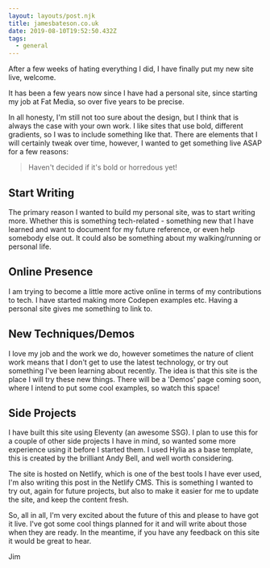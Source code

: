 ```yaml
---
layout: layouts/post.njk
title: jamesbateson.co.uk
date: 2019-08-10T19:52:50.432Z
tags:
  - general
---
```

After a few weeks of hating everything I did, I have finally put my new site live, welcome.

It has been a few years now since I have had a personal site, since starting my job at Fat Media, so over five years to be precise.

In all honesty, I'm still not too sure about the design, but I think that is always the case with your own work. I like sites that use bold, different gradients, so I was to include something like that. There are elements that I will certainly tweak over time, however, I wanted to get something live ASAP for a few reasons:

> Haven't decided if it's bold or horredous yet!

## Start Writing

The primary reason I wanted to build my personal site, was to start writing more. Whether this is something tech-related - something new that I have learned and want to document for my future reference, or even help somebody else out. It could also be something about my walking/running or personal life.

## Online Presence 

I am trying to become a little more active online in terms of my contributions to tech. I have started making more Codepen examples etc. Having a personal site gives me something to link to.

## New Techniques/Demos

I love my job and the work we do, however sometimes the nature of client work means that I don't get to use the latest technology, or try out something I've been learning about recently. The idea is that this site is the place I will try these new things. There will be a 'Demos' page coming soon, where I intend to put some cool examples, so watch this space!

## Side Projects

I have built this site using Eleventy (an awesome SSG). I plan to use this for a couple of other side projects I have in mind, so wanted some more experience using it before I started them. I used Hylia as a base template, this is created by the brilliant Andy Bell, and well worth considering.

The site is hosted on Netlify, which is one of the best tools I have ever used, I'm also writing this post in the Netlify CMS. This is something I wanted to try out, again for future projects, but also to make it easier for me to update the site, and keep the content fresh.

So, all in all, I'm very excited about the future of this and please to have got it live. I've got some cool things planned for it and will write about those when they are ready. In the meantime, if you have any feedback on this site it would be great to hear.

Jim
